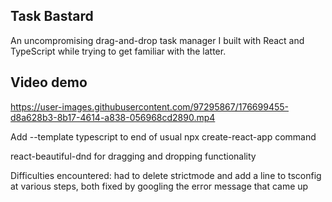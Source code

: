 ## Task Bastard

An uncompromising drag-and-drop task manager I built with React and TypeScript while trying to get familiar with the latter.

## Video demo

https://user-images.githubusercontent.com/97295867/176699455-d8a628b3-8b17-4614-a838-056968cd2890.mp4

Add --template typescript to end of usual npx create-react-app command

react-beautiful-dnd for dragging and dropping functionality

Difficulties encountered: had to delete strictmode and add a line to tsconfig at various steps, both fixed by googling the error message that came up
